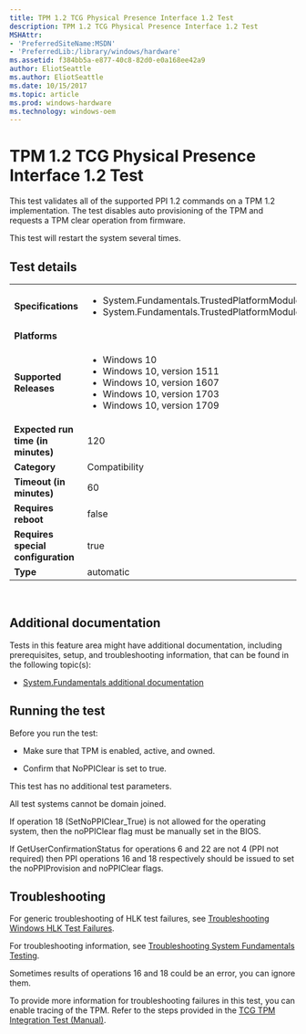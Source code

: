 ```yaml
---
title: TPM 1.2 TCG Physical Presence Interface 1.2 Test
description: TPM 1.2 TCG Physical Presence Interface 1.2 Test
MSHAttr:
- 'PreferredSiteName:MSDN'
- 'PreferredLib:/library/windows/hardware'
ms.assetid: f384bb5a-e877-40c8-82d0-e0a168ee42a9
author: EliotSeattle
ms.author: EliotSeattle
ms.date: 10/15/2017
ms.topic: article
ms.prod: windows-hardware
ms.technology: windows-oem
---
```


# <span id="p_hlk_test.a26ba4b5-9ab6-4a27-8237-be6a04d755bd"></span>TPM 1.2 TCG Physical Presence Interface 1.2 Test


This test validates all of the supported PPI 1.2 commands on a TPM 1.2 implementation. The test disables auto provisioning of the TPM and requests a TPM clear operation from firmware.

This test will restart the system several times.

## Test details
|||
|---|---|
| **Specifications**  | <ul><li>System.Fundamentals.TrustedPlatformModule.TPMRequirements</li><li>System.Fundamentals.TrustedPlatformModule.TPMComplieswithTCGTPMMainSpecification</li></ul> |  
| **Platforms**   | <ul></ul> |
| **Supported Releases** | <ul><li>Windows 10</li><li>Windows 10, version 1511</li><li>Windows 10, version 1607</li><li>Windows 10, version 1703</li><li>Windows 10, version 1709</li></ul> |
|**Expected run time (in minutes)**| 120 |
|**Category**| Compatibility |
|**Timeout (in minutes)**| 60 |
|**Requires reboot**| false |
|**Requires special configuration**| true |
|**Type**| automatic |

 

## <span id="Additional_documentation"></span><span id="additional_documentation"></span><span id="ADDITIONAL_DOCUMENTATION"></span>Additional documentation


Tests in this feature area might have additional documentation, including prerequisites, setup, and troubleshooting information, that can be found in the following topic(s):

-   [System.Fundamentals additional documentation](system-fundamentals-additional-documentation.md)

## <span id="Running_the_test"></span><span id="running_the_test"></span><span id="RUNNING_THE_TEST"></span>Running the test


Before you run the test:

-   Make sure that TPM is enabled, active, and owned.

-   Confirm that NoPPIClear is set to true.

This test has no additional test parameters.

All test systems cannot be domain joined.

If operation 18 (SetNoPPIClear\_True) is not allowed for the operating system, then the noPPIClear flag must be manually set in the BIOS.

If GetUserConfirmationStatus for operations 6 and 22 are not 4 (PPI not required) then PPI operations 16 and 18 respectively should be issued to set the noPPIProvision and noPPIClear flags.

## <span id="Troubleshooting"></span><span id="troubleshooting"></span><span id="TROUBLESHOOTING"></span>Troubleshooting


For generic troubleshooting of HLK test failures, see [Troubleshooting Windows HLK Test Failures](..\user\troubleshooting-windows-hlk-test-failures.md).

For troubleshooting information, see [Troubleshooting System Fundamentals Testing](troubleshooting-system-fundamentals-testing.md).

Sometimes results of operations 16 and 18 could be an error, you can ignore them.

To provide more information for troubleshooting failures in this test, you can enable tracing of the TPM. Refer to the steps provided in the [TCG TPM Integration Test (Manual)](https://msdn.microsoft.com/en-us/library/Hh998628.aspx).

 

 






